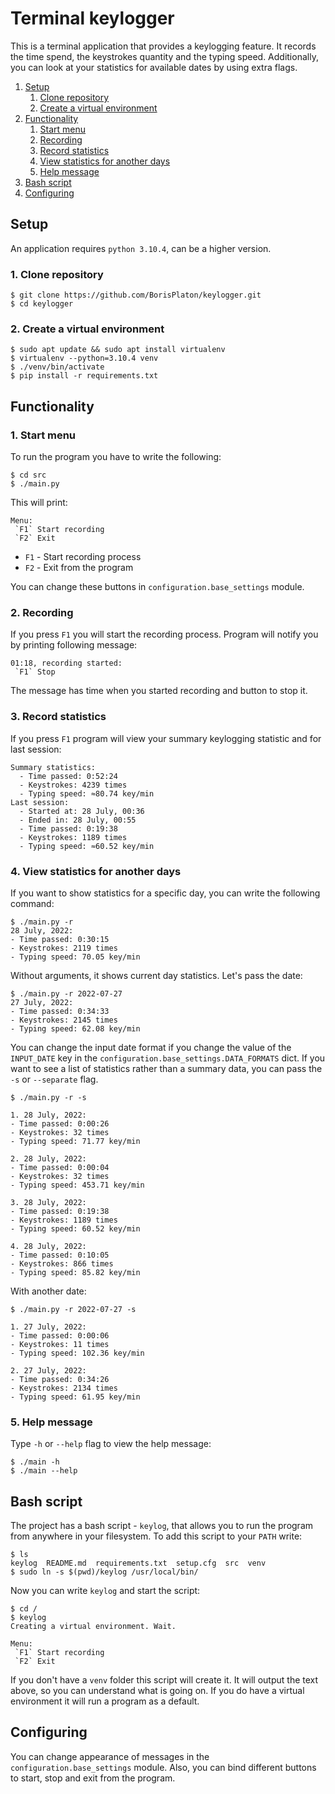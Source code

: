 # Terminal keylogger

This is a terminal application that provides a keylogging feature. It records the time spend, the keystrokes quantity and the typing speed. Additionally, you can look at your statistics for available dates by using extra flags.
1. [Setup](#setup)
   1. [Clone repository](#1-clone-repository)
   2. [Create a virtual environment](#2-create-a-virtual-environment)
2. [Functionality](#functionality)
   1. [Start menu](#1-start-menu)
   2. [Recording](#2-recording)
   3. [Record statistics](#3-record-statistics)
   4. [View statistics for another days](#4-view-statistics-for-another-days)
   5. [Help message](#5-help-message)
3. [Bash script](#bash-script)
4. [Configuring](#configuring)

<a id=""></a>
## Setup
An application requires `python 3.10.4`, can be a higher version.

<a id="clone-repository"></a>
### 1. Clone repository
```
$ git clone https://github.com/BorisPlaton/keylogger.git
$ cd keylogger
```
<a id="virtual"></a>
### 2. Create a virtual environment
```
$ sudo apt update && sudo apt install virtualenv
$ virtualenv --python=3.10.4 venv
$ ./venv/bin/activate
$ pip install -r requirements.txt
```
<a id="functionality"></a>
## Functionality
<a id="start-menu"></a>
### 1. Start menu
To run the program you have to write the following:
```
$ cd src
$ ./main.py
```
This will print:
```
Menu:
 `F1` Start recording
 `F2` Exit
```
- `F1` - Start recording process
- `F2` - Exit from the program

You can change these buttons in `configuration.base_settings` module.
<a id="recording"></a>
### 2. Recording
If you press `F1` you will start the recording process. Program will notify you by printing following message:
```
01:18, recording started:
 `F1` Stop
```
The message has time when you started recording and button to stop it.
<a id="record-statistics"></a>
### 3. Record statistics
If you press `F1` program will view your summary keylogging statistic and for last session:
```
Summary statistics:
  - Time passed: 0:52:24
  - Keystrokes: 4239 times
  - Typing speed: ≈80.74 key/min
Last session:
  - Started at: 28 July, 00:36
  - Ended in: 28 July, 00:55
  - Time passed: 0:19:38
  - Keystrokes: 1189 times
  - Typing speed: ≈60.52 key/min
```
<a id="view-statistics"></a>
### 4. View statistics for another days
If you want to show statistics for a specific day, you can write the following command:
```
$ ./main.py -r
28 July, 2022:
- Time passed: 0:30:15
- Keystrokes: 2119 times
- Typing speed: 70.05 key/min
```
Without arguments, it shows current day statistics. Let's pass the date:
```
$ ./main.py -r 2022-07-27
27 July, 2022:
- Time passed: 0:34:33
- Keystrokes: 2145 times
- Typing speed: 62.08 key/min
```
You can change the input date format if you change the value of the `INPUT_DATE` key in the `configuration.base_settings.DATA_FORMATS` dict.
If you want to see a list of statistics rather than a summary data, you can pass the `-s` or `--separate` flag.
```
$ ./main.py -r -s

1. 28 July, 2022:
- Time passed: 0:00:26
- Keystrokes: 32 times
- Typing speed: 71.77 key/min

2. 28 July, 2022:
- Time passed: 0:00:04
- Keystrokes: 32 times
- Typing speed: 453.71 key/min

3. 28 July, 2022:
- Time passed: 0:19:38
- Keystrokes: 1189 times
- Typing speed: 60.52 key/min

4. 28 July, 2022:
- Time passed: 0:10:05
- Keystrokes: 866 times
- Typing speed: 85.82 key/min
```
With another date:
```
$ ./main.py -r 2022-07-27 -s

1. 27 July, 2022:
- Time passed: 0:00:06
- Keystrokes: 11 times
- Typing speed: 102.36 key/min

2. 27 July, 2022:
- Time passed: 0:34:26
- Keystrokes: 2134 times
- Typing speed: 61.95 key/min
```
<a id="help-message"></a>
### 5. Help message
Type `-h` or `--help` flag to view the help message:
```
$ ./main -h
$ ./main --help
```
<a name="bash-script"></a>
## Bash script
The project has a bash script - `keylog`, that allows you to run the program from anywhere in your filesystem. To add this script to your `PATH` write:
```
$ ls
keylog  README.md  requirements.txt  setup.cfg  src  venv
$ sudo ln -s $(pwd)/keylog /usr/local/bin/
```
Now you can write `keylog` and start the script:
```
$ cd /
$ keylog
Creating a virtual environment. Wait.

Menu:
 `F1` Start recording
 `F2` Exit
```
If you don't have a `venv` folder this script will create it. It will output the text above, so you can understand what is going on. If you do have a virtual environment it will run a program as a default.
<a name="configuring"></a>
## Configuring
You can change appearance of messages in the `configuration.base_settings` module. Also, you can bind different buttons to start, stop and exit from the program.
